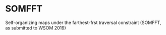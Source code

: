 # SOMFFT
Self-organizing maps under the farthest-frst traversal constraint (SOMFFT, as submitted to WSOM 2019)
